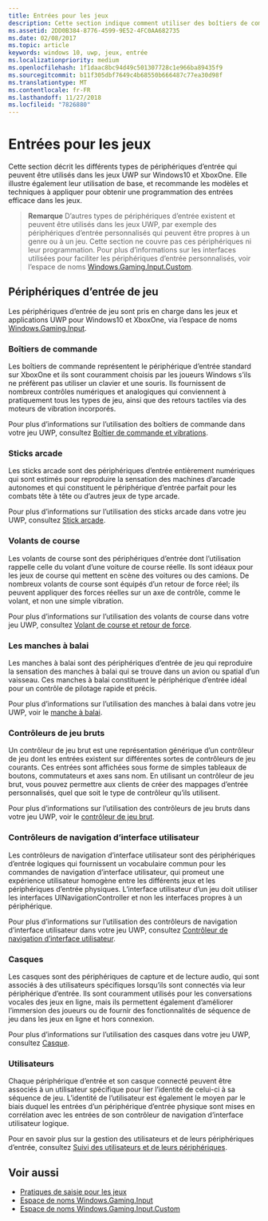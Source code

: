 ```yaml
---
title: Entrées pour les jeux
description: Cette section indique comment utiliser des boîtiers de commande et d’autres périphériques d’entrée pour les jeux de plateforme Windows universelle (UWP).
ms.assetid: 2DD0B384-8776-4599-9E52-4FC0AA682735
ms.date: 02/08/2017
ms.topic: article
keywords: windows 10, uwp, jeux, entrée
ms.localizationpriority: medium
ms.openlocfilehash: 1f1daac8bc94d49c501307728c1e966ba89435f9
ms.sourcegitcommit: b11f305dbf7649c4b68550b666487c77ea30d98f
ms.translationtype: MT
ms.contentlocale: fr-FR
ms.lasthandoff: 11/27/2018
ms.locfileid: "7826880"
---
```

# <a name="input-for-games"></a>Entrées pour les jeux

Cette section décrit les différents types de périphériques d’entrée qui peuvent être utilisés dans les jeux UWP sur Windows10 et XboxOne. Elle illustre également leur utilisation de base, et recommande les modèles et techniques à appliquer pour obtenir une programmation des entrées efficace dans les jeux.

> **Remarque**    D’autres types de périphériques d’entrée existent et peuvent être utilisés dans les jeux UWP, par exemple des périphériques d’entrée personnalisés qui peuvent être propres à un genre ou à un jeu. Cette section ne couvre pas ces périphériques ni leur programmation. Pour plus d’informations sur les interfaces utilisées pour faciliter les périphériques d’entrée personnalisés, voir l’espace de noms [Windows.Gaming.Input.Custom](https://docs.microsoft.com/uwp/api/windows.gaming.input.custom).

## <a name="gaming-input-devices"></a>Périphériques d’entrée de jeu

Les périphériques d’entrée de jeu sont pris en charge dans les jeux et applications UWP pour Windows10 et XboxOne, via l’espace de noms [Windows.Gaming.Input](https://docs.microsoft.com/uwp/api/windows.gaming.input).

### <a name="gamepads"></a>Boîtiers de commande

Les boîtiers de commande représentent le périphérique d’entrée standard sur XboxOne et ils sont couramment choisis par les joueurs Windows s’ils ne préfèrent pas utiliser un clavier et une souris. Ils fournissent de nombreux contrôles numériques et analogiques qui conviennent à pratiquement tous les types de jeu, ainsi que des retours tactiles via des moteurs de vibration incorporés.

Pour plus d’informations sur l’utilisation des boîtiers de commande dans votre jeu UWP, consultez [Boîtier de commande et vibrations](gamepad-and-vibration.md).

### <a name="arcade-sticks"></a>Sticks arcade

Les sticks arcade sont des périphériques d’entrée entièrement numériques qui sont estimés pour reproduire la sensation des machines d’arcade autonomes et qui constituent le périphérique d’entrée parfait pour les combats tête à tête ou d’autres jeux de type arcade.

Pour plus d’informations sur l’utilisation des sticks arcade dans votre jeu UWP, consultez [Stick arcade](arcade-stick.md).

### <a name="racing-wheels"></a>Volants de course

Les volants de course sont des périphériques d’entrée dont l’utilisation rappelle celle du volant d’une voiture de course réelle. Ils sont idéaux pour les jeux de course qui mettent en scène des voitures ou des camions. De nombreux volants de course sont équipés d’un retour de force réel; ils peuvent appliquer des forces réelles sur un axe de contrôle, comme le volant, et non une simple vibration.

Pour plus d’informations sur l’utilisation des volants de course dans votre jeu UWP, consultez [Volant de course et retour de force](racing-wheel-and-force-feedback.md).

### <a name="flight-sticks"></a>Les manches à balai

Les manches à balai sont des périphériques d’entrée de jeu qui reproduire la sensation des manches à balai qui se trouve dans un avion ou spatial d’un vaisseau. Ces manches à balai constituent le périphérique d’entrée idéal pour un contrôle de pilotage rapide et précis.

Pour plus d’informations sur l’utilisation des manches à balai dans votre jeu UWP, voir le [manche à balai](flight-stick.md).

### <a name="raw-game-controllers"></a>Contrôleurs de jeu bruts

Un contrôleur de jeu brut est une représentation générique d’un contrôleur de jeu dont les entrées existent sur différentes sortes de contrôleurs de jeu courants. Ces entrées sont affichées sous forme de simples tableaux de boutons, commutateurs et axes sans nom. En utilisant un contrôleur de jeu brut, vous pouvez permettre aux clients de créer des mappages d’entrée personnalisés, quel que soit le type de contrôleur qu’ils utilisent.

Pour plus d’informations sur l’utilisation des contrôleurs de jeu bruts dans votre jeu UWP, voir le [contrôleur de jeu brut](raw-game-controller.md).

### <a name="ui-navigation-controllers"></a>Contrôleurs de navigation d’interface utilisateur

Les contrôleurs de navigation d’interface utilisateur sont des périphériques d’entrée logiques qui fournissent un vocabulaire commun pour les commandes de navigation d’interface utilisateur, qui promeut une expérience utilisateur homogène entre les différents jeux et les périphériques d’entrée physiques. L’interface utilisateur d’un jeu doit utiliser les interfaces UINavigationController et non les interfaces propres à un périphérique.

Pour plus d’informations sur l’utilisation des contrôleurs de navigation d’interface utilisateur dans votre jeu UWP, consultez [Contrôleur de navigation d’interface utilisateur](ui-navigation-controller.md).

### <a name="headsets"></a>Casques

Les casques sont des périphériques de capture et de lecture audio, qui sont associés à des utilisateurs spécifiques lorsqu’ils sont connectés via leur périphérique d’entrée. Ils sont couramment utilisés pour les conversations vocales des jeux en ligne, mais ils permettent également d’améliorer l’immersion des joueurs ou de fournir des fonctionnalités de séquence de jeu dans les jeux en ligne et hors connexion.

Pour plus d’informations sur l’utilisation des casques dans votre jeu UWP, consultez [Casque](headset.md).

### <a name="users"></a>Utilisateurs

Chaque périphérique d’entrée et son casque connecté peuvent être associés à un utilisateur spécifique pour lier l’identité de celui-ci à sa séquence de jeu. L’identité de l’utilisateur est également le moyen par le biais duquel les entrées d’un périphérique d’entrée physique sont mises en corrélation avec les entrées de son contrôleur de navigation d’interface utilisateur logique.

Pour en savoir plus sur la gestion des utilisateurs et de leurs périphériques d’entrée, consultez [Suivi des utilisateurs et de leurs périphériques](input-practices-for-games.md#tracking-users-and-their-devices).

## <a name="see-also"></a>Voir aussi

* [Pratiques de saisie pour les jeux](input-practices-for-games.md)
* [Espace de noms Windows.Gaming.Input](https://docs.microsoft.com/uwp/api/windows.gaming.input)
* [Espace de noms Windows.Gaming.Input.Custom](https://docs.microsoft.com/uwp/api/windows.gaming.input.custom)